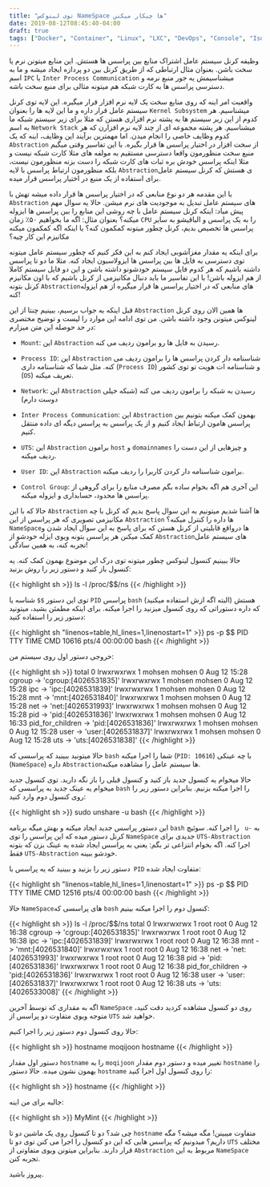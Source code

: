 ```yaml
---
title: "توی لینوکس NameSpace ها چیکار میکنن"
date: 2019-08-12T08:45:40-04:00
draft: true
tags: ["Docker", "Container", "Linux", "LXC", "DevOps", "Console", "Isolation", "Alpine", "NameSpaces", "FileSystem", "Network", "Kernel"]
---
```

وظیفه کرنل سیستم عامل اشتراک منابع بین پراسس ها هستش. این منابع میتونن نرم یا سخت باشن. بعنوان مثال ارتباطی که از طریق کرنل بین دو پردازه ایجاد میشه و ما به اسم `IPC` یا
 `Inter Process Communication` میشناسیمش یه جور منبع نرمه و دسترسی پراسس ها به کارت شبکه هم میتونه مثالی برای منبع سخت باشه. 

واقعیت امر اینه که روی منایع سخت یک لایه نرم افزار قرار میگیره. این لایه توی کرنل سیستم عامل قرار داره و ما این لایه ها را بعنوان `Kernel Subsystem` میشناسیم. هر کدوم از این زیر سیستم ها یه پشته نرم افزاری هستن که مثلا برای زیر سیستم شبکه ما به اسم `Network Stack` میشناسیم. هر پشته مجموعه ای از چند لایه نرم افزارن که هر کدوم وظایف خاصی را انجام میدن. اما مهمترین برآیند این وظایف، اینه که یک `Abstraction` از سخت افزار در اختیار پراسس ها قرار بگیره. با این تفاسیر وقتی میگیم منبع سخت منظورمون واقعا دسترسی مستقیم به مولفه های مثلا کارت شبکه نیست و مثلا اینکه پراسس خودش بره ثبات های کارت شبکه را دست بزنه منظورمون نیست، بلکه منظورمون ارتباط پراسس با لایه `Abstraction`ی هستش که کرنل سیستم عامل برای استفاده از یک منبع در اختیار پراسس قرار میده.

با این مقدمه هر دو نوع منابعی که در اختیار پراسس ها قرار داده میشه تهش با `Abstraction` های سیستم عامل تبدیل به موجودیت های نرم میشن. حالا یه سوال مهم پیش میاد: اینکه کرنل سیستم عامل با چه روشی این منابع را بین پراسس ها ایزوله میکنه؟ بعنوان مثال: اگه ما بخواهیم ۵۰٪ زمان `CPU` را به یک پراسس و الباقیشو به سایر پراسس ها تخصیص بدیم، کرنل چطور میتونه کمکمون کنه؟ یا اینکه اگه کمکمون میکنه مکانیزم این کار چیه؟ 

برای اینکه یه مقدار مغزآشوبی ایجاد کنم به این فکر کنیم که چطور سیستم عامل میتونه توی دسترسی به فایل ها بین پراسس ها ایزولاسیون ایجاد کنه. مثلا ما دو تا پراسس داشته باشیم که هر کدوم فایل سیستم خودشونو داشته باشن و این دو فایل سیستم کاملا از هم ایزوله باشن!
با این تفاسیر ما باید دنبال مکانیزمی از کرنل باشیم که با اون مکانیزم کرنل بتونه `Abstraction`های منابعی که در اختیار پراسس ها قرار میگیره از هم ایزوله کنه!

قبل اینکه به جواب برسیم، ببینیم چنتا از این `Abstraction` ها همین الان روی کرنل لینوکس میتونن وجود داشته باشن. من توی ادامه این موارد را لیست و توضیح مختصری در حد حوصله این متن میزارم:

-   `Mount`:
این `Abstraction` رسیدن به فایل ها رو برامون ردیف می کنه.

-   `Process ID`:
این `Abstraction` شناسنامه دار کردن پراسس ها را برامون ردیف می کنه. مثل شما که شناسنامه داری (`Process ID`) و شناسنامه ات هویت تو توی کشور (`OS`) تعریف میکنه.

-   `Network`:
این `Abstraction` رسیدن به شبکه را برامون ردیف می کنه (شبکه خیلی دوست دارم)

-   `Inter Process Communication`:
این `Abstraction` بهمون کمک میکنه بتونیم بین پراسس هامون ارتباط ایجاد کنیم و از یک پراسس به پراسس دیگه ای داده منتقل کنیم.

-   `UTS`:
این `Abstraction` برامون `host` و `domainnames` و چیزهایی از این دست را ردیف میکنه.

-   `User ID`:
این `Abstraction` برامون شناسنامه دار کردن کاربرا را ردیف میکنه.

-   `Control Group`:
این آخری هم اگه بخوام ساده بگم مصرف منابع را برای گروهی از پراسس ها محدود، حسابداری و ایزوله میکنه.

حالا که با این `Abstraction` ها آشنا شدیم میتونیم به این سوال پاسخ بدیم که کرنل با چه مکانیزمی تصویری که هر پراسس از این `Abstraction` ها داره را کنترل میکنه؟ 
`NameSpace`ها درواقع قابلیتی از کرنل هستن که برای پاسخ به این سوال ایجاد شدن و کمک میکنن هر پراسس بتونه ویوی ایزله خودشو از `Abstraction`های سیستم عامل تجربه کنه، به همین سادگی!

حالا ببینیم کنسول لینوکس چطور میتونه توی درک این موضوع بهمون کمک کنه. یه کنسول باز کنید و دستور زیر را روش بزنید:

{{< highlight sh >}}
ls -l /proc/$$/ns
{{< /highlight >}}

توی این دستور `$$‍‍` شناسه یا `PID` پراسس `bash` هستش (البته اگه ازش استفاده میکنید) که داره دستوراتی که روی کنسول میزنید را اجرا میکنه. برای اینکه مطمئن بشید، میتونید دستور زیر را استفاده کنید:

{{< highlight sh "linenos=table,hl_lines=1,linenostart=1" >}}
ps -p $$
  PID TTY          TIME CMD
10616 pts/4    00:00:00 bash
{{< /highlight >}}

خروجی دستور اول روی سیستم من:

{{< highlight sh >}}
total 0
lrwxrwxrwx 1 mohsen mohsen 0 Aug 12 15:28 cgroup -> 'cgroup:[4026531835]'
lrwxrwxrwx 1 mohsen mohsen 0 Aug 12 15:28 ipc -> 'ipc:[4026531839]'
lrwxrwxrwx 1 mohsen mohsen 0 Aug 12 15:28 mnt -> 'mnt:[4026531840]'
lrwxrwxrwx 1 mohsen mohsen 0 Aug 12 15:28 net -> 'net:[4026531993]'
lrwxrwxrwx 1 mohsen mohsen 0 Aug 12 15:28 pid -> 'pid:[4026531836]'
lrwxrwxrwx 1 mohsen mohsen 0 Aug 12 16:33 pid_for_children -> 'pid:[4026531836]'
lrwxrwxrwx 1 mohsen mohsen 0 Aug 12 15:28 user -> 'user:[4026531837]'
lrwxrwxrwx 1 mohsen mohsen 0 Aug 12 15:28 uts -> 'uts:[4026531838]'
{{< /highlight >}}

حالا میتونید ببینید که پراسسی که `bash` شما را اجرا میکنه (`PID: 10616`) با چه عینکی (`NameSpace`) داره `Abstraction`ها سیستم عامل را مشاهده میکنه.

حالا میخوام یه کنسول جدید باز کنید و کنسول قبلی را باز نگه دارید. توی کنسول جدید میخوام یه عینک جدید به پراسسی که `bash` را اجرا میکنه بزنیم. بنابراین دستور زیر را روی کنسول دوم وارد کنید:

{{< highlight sh >}}
sudo unshare -u bash
{{< /highlight >}}

این دستور پراسس جدید ایجاد میکنه و بهش میگه برنامه `bash` را اجرا کنه. سوئیچ ` u-` به کرنل دستور میده که این پراسس را توی `NameSpace` جدیدی برای `UTS-Abstraction` اجرا کنه. اگه بخوام انتزاعی تر بگم: یعنی به پراسس ایجاد شده یه عینک بزن که بتونه فقط  `UTS-Abstraction` خودشو ببینه.

دستور زیر را بزنید و ببینید که یه پراسس با` PID` متفاوت ایجاد شده:

{{< highlight sh "linenos=table,hl_lines=1,linenostart=1" >}}
ps -p $$
  PID TTY          TIME CMD
12516 pts/4    00:00:00 bash
{{< /highlight >}}

حالا `NameSpace`های پراسسی که `bash` کنسول دوم را اجرا میکنه بینیم:

{{< highlight sh >}}
ls -l /proc/$$/ns
total 0
lrwxrwxrwx 1 root root 0 Aug 12 16:38 cgroup -> 'cgroup:[4026531835]'
lrwxrwxrwx 1 root root 0 Aug 12 16:38 ipc -> 'ipc:[4026531839]'
lrwxrwxrwx 1 root root 0 Aug 12 16:38 mnt -> 'mnt:[4026531840]'
lrwxrwxrwx 1 root root 0 Aug 12 16:38 net -> 'net:[4026531993]'
lrwxrwxrwx 1 root root 0 Aug 12 16:38 pid -> 'pid:[4026531836]'
lrwxrwxrwx 1 root root 0 Aug 12 16:38 pid_for_children -> 'pid:[4026531836]'
lrwxrwxrwx 1 root root 0 Aug 12 16:38 user -> 'user:[4026531837]'
lrwxrwxrwx 1 root root 0 Aug 12 16:38 uts -> 'uts:[4026533008]'
{{< /highlight >}}

اگه به مقداری که توسط آخرین `NameSpace` روی دو کنسول مشاهده کردید دقت کنید، متوجه ویوی متفاوت دو پراسس از `UTS` خواهید شد.

حالا روی کنسول دوم دستور زیر را اجرا کنیم:

{{< highlight sh >}}
hostname moqijoon
hostname
{{< /highlight >}}

دستور اول مقدار `hostname` را به `moqijoon` تغییر میده و دستور دوم مقدار `hostname` را بهمون نشون میده. حالا دستور `hostname` را روی کنسول اول اجرا کنید:

{{< highlight sh >}}
hostname
{{< /highlight >}}

جالبه برای من اینه:

{{< highlight sh >}}
MyMint
{{< /highlight >}}

چی شد؟ دو تا کنسول روی یک ماشین دو تا `hostname` متفاوت میبینن! مگه میشه؟ مگه داریم؟ 
میدونیم که پراسس هایی که این دو کنسول را اجرا می کنن توی دو تا `UTS` مختلف قرار دارند. بنابراین میتونن ویوی متفاوتی از `Abstraction` مربوط به این `NameSpace` تجربه کنن.


پیروز باشید.



